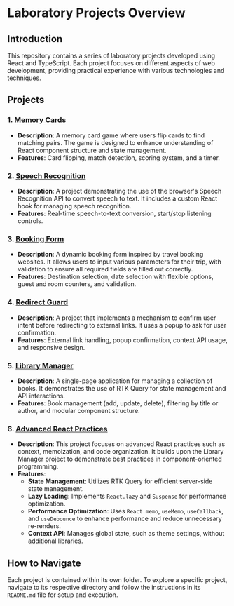 # Laboratory Projects Overview

## Introduction

This repository contains a series of laboratory projects developed using React and TypeScript. Each project focuses on different aspects of web development, providing practical experience with various technologies and techniques.

## Projects

### 1. [Memory Cards](Lab01/memory-cards)

- **Description**: A memory card game where users flip cards to find matching pairs. The game is designed to enhance understanding of React component structure and state management.
- **Features**: Card flipping, match detection, scoring system, and a timer.

### 2. [Speech Recognition](Lab02/speech-recogition)

- **Description**: A project demonstrating the use of the browser's Speech Recognition API to convert speech to text. It includes a custom React hook for managing speech recognition.
- **Features**: Real-time speech-to-text conversion, start/stop listening controls.

### 3. [Booking Form](Lab03/booking-form)

- **Description**: A dynamic booking form inspired by travel booking websites. It allows users to input various parameters for their trip, with validation to ensure all required fields are filled out correctly.
- **Features**: Destination selection, date selection with flexible options, guest and room counters, and validation.

### 4. [Redirect Guard](Lab04/redirect-guard)

- **Description**: A project that implements a mechanism to confirm user intent before redirecting to external links. It uses a popup to ask for user confirmation.
- **Features**: External link handling, popup confirmation, context API usage, and responsive design.

### 5. [Library Manager](Lab05/library-manager)

- **Description**: A single-page application for managing a collection of books. It demonstrates the use of RTK Query for state management and API interactions.
- **Features**: Book management (add, update, delete), filtering by title or author, and modular component structure.

### 6. [Advanced React Practices](Lab05/library-manager)

- **Description**: This project focuses on advanced React practices such as context, memoization, and code organization. It builds upon the Library Manager project to demonstrate best practices in component-oriented programming.
- **Features**: 
  - **State Management**: Utilizes RTK Query for efficient server-side state management.
  - **Lazy Loading**: Implements `React.lazy` and `Suspense` for performance optimization.
  - **Performance Optimization**: Uses `React.memo`, `useMemo`, `useCallback`, and `useDebounce` to enhance performance and reduce unnecessary re-renders.
  - **Context API**: Manages global state, such as theme settings, without additional libraries.

## How to Navigate

Each project is contained within its own folder. To explore a specific project, navigate to its respective directory and follow the instructions in its `README.md` file for setup and execution.
